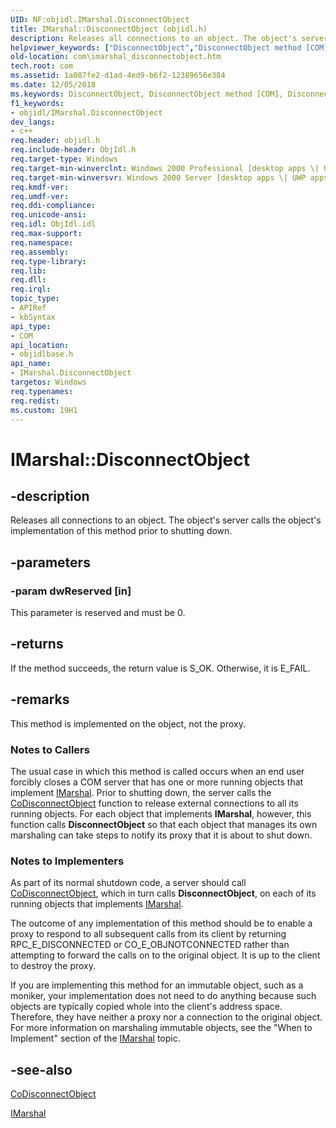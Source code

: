 ```yaml
---
UID: NF:objidl.IMarshal.DisconnectObject
title: IMarshal::DisconnectObject (objidl.h)
description: Releases all connections to an object. The object's server calls the object's implementation of this method prior to shutting down.helpviewer_keywords: ["DisconnectObject","DisconnectObject method [COM]","DisconnectObject method [COM]","IMarshal interface","IMarshal interface [COM]","DisconnectObject method","IMarshal.DisconnectObject","IMarshal::DisconnectObject","_com_imarshal_disconnectobject","com.imarshal_disconnectobject","objidlbase/IMarshal::DisconnectObject"]
old-location: com\imarshal_disconnectobject.htm
tech.root: com
ms.assetid: 1a087fe2-d1ad-4ed9-b6f2-12389656e384
ms.date: 12/05/2018
ms.keywords: DisconnectObject, DisconnectObject method [COM], DisconnectObject method [COM],IMarshal interface, IMarshal interface [COM],DisconnectObject method, IMarshal.DisconnectObject, IMarshal::DisconnectObject, _com_imarshal_disconnectobject, com.imarshal_disconnectobject, objidlbase/IMarshal::DisconnectObject
f1_keywords:
- objidl/IMarshal.DisconnectObject
dev_langs:
- c++
req.header: objidl.h
req.include-header: ObjIdl.h
req.target-type: Windows
req.target-min-winverclnt: Windows 2000 Professional [desktop apps \| UWP apps]
req.target-min-winversvr: Windows 2000 Server [desktop apps \| UWP apps]
req.kmdf-ver: 
req.umdf-ver: 
req.ddi-compliance: 
req.unicode-ansi: 
req.idl: ObjIdl.idl
req.max-support: 
req.namespace: 
req.assembly: 
req.type-library: 
req.lib: 
req.dll: 
req.irql: 
topic_type:
- APIRef
- kbSyntax
api_type:
- COM
api_location:
- objidlbase.h
api_name:
- IMarshal.DisconnectObject
targetos: Windows
req.typenames: 
req.redist: 
ms.custom: 19H1
---
```


# IMarshal::DisconnectObject


## -description


Releases all connections to an object. The object's server calls the object's implementation of this method prior to shutting down.


## -parameters




### -param dwReserved [in]

This parameter is reserved and must be 0.


## -returns



If the method succeeds, the return value is S_OK. Otherwise, it is E_FAIL.




## -remarks



This method is implemented on the object, not the proxy.

<h3><a id="Notes_to_Callers"></a><a id="notes_to_callers"></a><a id="NOTES_TO_CALLERS"></a>Notes to Callers</h3>
The usual case in which this method is called occurs when an end user forcibly closes a COM server that has one or more running objects that implement <a href="https://docs.microsoft.com/windows/desktop/api/objidl/nn-objidl-imarshal">IMarshal</a>. Prior to shutting down, the server calls the <a href="https://docs.microsoft.com/windows/desktop/api/combaseapi/nf-combaseapi-codisconnectobject">CoDisconnectObject</a> function to release external connections to all its running objects. For each object that implements <b>IMarshal</b>, however, this function calls <b>DisconnectObject</b> so that each object that manages its own marshaling can take steps to notify its proxy that it is about to shut down.

<h3><a id="Notes_to_Implementers"></a><a id="notes_to_implementers"></a><a id="NOTES_TO_IMPLEMENTERS"></a>Notes to Implementers</h3>
As part of its normal shutdown code, a server should call <a href="https://docs.microsoft.com/windows/desktop/api/combaseapi/nf-combaseapi-codisconnectobject">CoDisconnectObject</a>, which in turn calls <b>DisconnectObject</b>, on each of its running objects that implements <a href="https://docs.microsoft.com/windows/desktop/api/objidl/nn-objidl-imarshal">IMarshal</a>.

The outcome of any implementation of this method should be to enable a proxy to respond to all subsequent calls from its client by returning RPC_E_DISCONNECTED or CO_E_OBJNOTCONNECTED rather than attempting to forward the calls on to the original object. It is up to the client to destroy the proxy.

If you are implementing this method for an immutable object, such as a moniker, your implementation does not need to do anything because such objects are typically copied whole into the client's address space. Therefore, they have neither a proxy nor a connection to the original object. For more information on marshaling immutable objects, see the "When to Implement" section of the <a href="https://docs.microsoft.com/windows/desktop/api/objidl/nn-objidl-imarshal">IMarshal</a> topic.




## -see-also




<a href="https://docs.microsoft.com/windows/desktop/api/combaseapi/nf-combaseapi-codisconnectobject">CoDisconnectObject</a>



<a href="https://docs.microsoft.com/windows/desktop/api/objidl/nn-objidl-imarshal">IMarshal</a>
 

 

